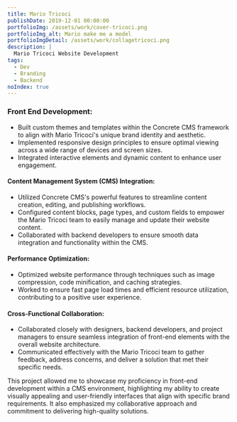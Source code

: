 ```yaml
---
title: Mario Tricoci
publishDate: 2019-12-01 00:00:00
portfolioImg: /assets/work/cover-tricoci.png
portfolioImg_alt: Mario make me a model
portfolioImgDetail: /assets/work/collagetricoci.png
description: |
  Mario Tricoci Website Development
tags:
  - Dev
  - Branding
  - Backend
noIndex: true
---
```


### Front End Development:

- Built custom themes and templates within the Concrete CMS framework to align with Mario Tricoci's unique brand identity and aesthetic.
- Implemented responsive design principles to ensure optimal viewing across a wide range of devices and screen sizes.
- Integrated interactive elements and dynamic content to enhance user engagement.

#### Content Management System (CMS) Integration:

- Utilized Concrete CMS's powerful features to streamline content creation, editing, and publishing workflows.
- Configured content blocks, page types, and custom fields to empower the Mario Tricoci team to easily manage and update their website content.
- Collaborated with backend developers to ensure smooth data integration and functionality within the CMS.

#### Performance Optimization:

- Optimized website performance through techniques such as image compression, code minification, and caching strategies.
- Worked to ensure fast page load times and efficient resource utilization, contributing to a positive user experience.

#### Cross-Functional Collaboration:

- Collaborated closely with designers, backend developers, and project managers to ensure seamless integration of front-end elements with the overall website architecture.
- Communicated effectively with the Mario Tricoci team to gather feedback, address concerns, and deliver a solution that met their specific needs.

This project allowed me to showcase my proficiency in front-end development within a CMS environment, highlighting my ability to create visually appealing and user-friendly interfaces that align with specific brand requirements. It also emphasized my collaborative approach and commitment to delivering high-quality solutions.
